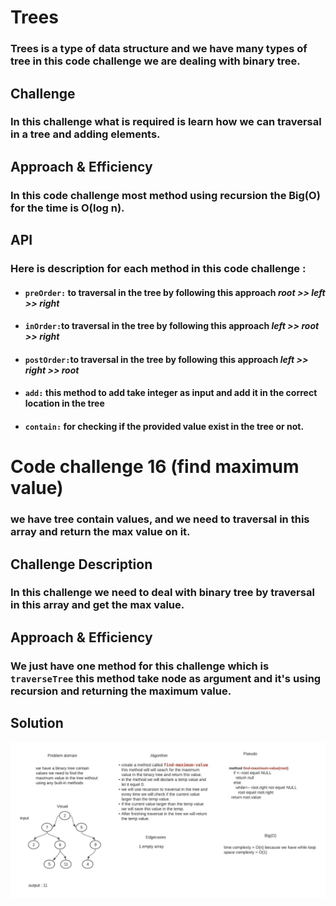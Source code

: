 # Trees

### Trees is a type of data structure and  we have many types of tree in this code challenge we are dealing with binary tree.

## Challenge

### In this challenge what is required is learn how we can traversal in a tree and adding elements.

## Approach & Efficiency

### In this  code challenge most method using recursion the Big(O) for the time is O(log n).

## API

### Here is description for each method in this code challenge :

* #### `preOrder:` to traversal in the tree by following this approach *root >> left >> right*
* #### `inOrder:`to traversal in the tree by following this approach *left >> root >> right*
* #### `postOrder:`to traversal in the tree by following this approach *left >> right >> root*
* #### `add:` this method to add take integer as  input and add it in the correct location in the tree
* #### `contain:` for checking if the provided value exist in the tree or not.


# Code challenge 16 (find maximum value)
### we have tree contain values, and we need to  traversal in this array and  return the max value on it.

## Challenge Description
### In this challenge we need to deal with binary tree by traversal in this array and get the max value.

## Approach & Efficiency
### We just have one method for this challenge which is `traverseTree` this method take node as argument and it's using recursion and returning the maximum value.
## Solution
![whiteboard](../assets/maxValue.jpeg)

